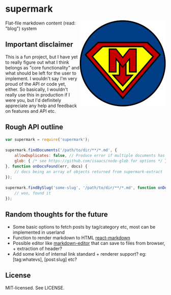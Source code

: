 # supermark

<img align="right" width="270" height="270" src="assets/supermark.png" alt="Supermark">

Flat-file markdown content (read: "blog") system

## Important disclaimer

This is a fun project, but I have yet to really figure out what I think belongs as "core functionality" and what should be left for the user to implement. I wouldn't say I'm very proud of the API or code yet, either. So basically, I wouldn't really use this in production if I were you, but I'd definitely appreciate any help and feedback on features and API etc.

## Rough API outline

```js
var supermark = require('supermark');

supermark.findDocuments('/path/to/dir/**/*.md', {
    allowDuplicates: false, // Produce error if multiple documents has the same slug
    glob: { /* see https://github.com/isaacs/node-glob for options */ }
}, function onDocsFound(err, docs) {
    // docs being an array of objects returned from supermark-extract
});

supermark.findBySlug('some-slug', '/path/to/dir/**/*.md', function onDocFound(err, doc) {
    // woo, found it
});
```

## Random thoughts for the future

* Some basic options to fetch posts by tag/category etc, most can be implemented in userland
* Function to render markdown to HTML [react-markdown](https://github.com/rexxars/react-markdown)
* Possible editor like [markdown-editor](https://github.com/rexxars/markdown-editor) that can save to files from browser, + extraction of header?
* Add some kind of internal link standard + renderer support? eg: \[tag:whatevs\], \[post:slug\] etc?

## License

MIT-licensed. See LICENSE.
